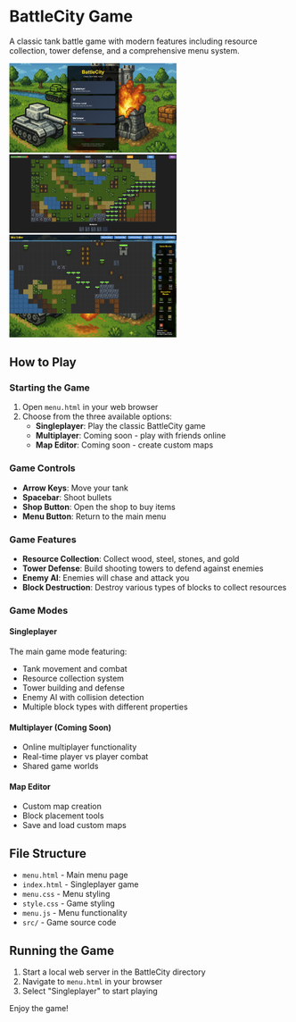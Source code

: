 # BattleCity Game

A classic tank battle game with modern features including resource collection, tower defense, and a comprehensive menu system.

<img src="assets/game1.png" width="300">

<img src="assets/game2.png" width="300">

<img src="assets/game3.png" width="300">

## How to Play

### Starting the Game
1. Open `menu.html` in your web browser
2. Choose from the three available options:
   - **Singleplayer**: Play the classic BattleCity game
   - **Multiplayer**: Coming soon - play with friends online
   - **Map Editor**: Coming soon - create custom maps

### Game Controls
- **Arrow Keys**: Move your tank
- **Spacebar**: Shoot bullets
- **Shop Button**: Open the shop to buy items
- **Menu Button**: Return to the main menu

### Game Features
- **Resource Collection**: Collect wood, steel, stones, and gold
- **Tower Defense**: Build shooting towers to defend against enemies
- **Enemy AI**: Enemies will chase and attack you
- **Block Destruction**: Destroy various types of blocks to collect resources

### Game Modes

#### Singleplayer
The main game mode featuring:
- Tank movement and combat
- Resource collection system
- Tower building and defense
- Enemy AI with collision detection
- Multiple block types with different properties

#### Multiplayer (Coming Soon)
- Online multiplayer functionality
- Real-time player vs player combat
- Shared game worlds

#### Map Editor
- Custom map creation
- Block placement tools
- Save and load custom maps

## File Structure
- `menu.html` - Main menu page
- `index.html` - Singleplayer game
- `menu.css` - Menu styling
- `style.css` - Game styling
- `menu.js` - Menu functionality
- `src/` - Game source code

## Running the Game
1. Start a local web server in the BattleCity directory
2. Navigate to `menu.html` in your browser
3. Select "Singleplayer" to start playing

Enjoy the game! 
